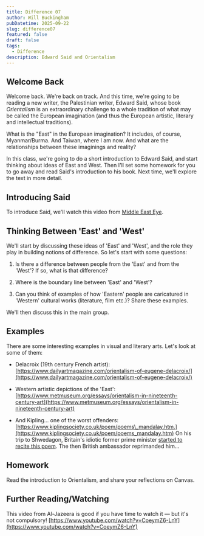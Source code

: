 ```yaml
---
title: Difference 07
author: Will Buckingham
pubDatetime: 2025-09-22
slug: difference07
featured: false
draft: false
tags:
  - Difference
description: Edward Said and Orientalism
---
```

## Welcome Back

Welcome back. We're back on track. And this time, we're going to be reading a new writer, the Palestinian writer, Edward Said, whose book _Orientalism_ is an extraordinary challenge to a whole tradition of what may be called the European imagination (and thus the European artistic, literary and intellectual traditions).

What is the "East" in the European imagination? It includes, of course, Myanmar/Burma. And Taiwan, where I am now. And what are the relationships between these imaginings and reality?

In this class, we're going to do a short introduction to Edward Said, and start thinking about ideas of East and West. Then I'll set some homework for you to go away and read Said's introduction to his book. Next time, we'll explore the text in more detail.

## Introducing Said

To introduce Said, we'll watch this video from [Middle East Eye](https://www.youtube.com/watch?v=QBj-yWLnayM).

## Thinking Between 'East' and 'West'

We'll start by discussing these ideas of 'East' and 'West', and the role they play in building notions of difference. So let's start with some questions:

1.  Is there a difference between people from the 'East' and from the 'West'? If so, what is that difference?
    
2.  Where is the boundary line between 'East' and 'West'?
    
3.  Can you think of examples of how 'Eastern' people are caricatured in 'Western' cultural works (literature, film etc.)? Share these examples.
    

We'll then discuss this in the main group.

## Examples

There are some interesting examples in visual and literary arts. Let's look at some of them:

*   Delacroix (19th century French artist): [https://www.dailyartmagazine.com/orientalism-of-eugene-delacroix/](https://www.dailyartmagazine.com/orientalism-of-eugene-delacroix/)
    
*   Western artistic depictions of the 'East': [https://www.metmuseum.org/essays/orientalism-in-nineteenth-century-art](https://www.metmuseum.org/essays/orientalism-in-nineteenth-century-art)
    
*   And Kipling... one of the worst offenders: [https://www.kiplingsociety.co.uk/poem/poems\_mandalay.htm.](https://www.kiplingsociety.co.uk/poem/poems_mandalay.htm) On his trip to Shwedagon, Britain's idiotic former prime minister [started to recite this poem](https://www.theguardian.com/politics/2017/sep/30/boris-johnson-caught-on-camera-reciting-kipling-in-myanmar-temple). The then British ambassador reprimanded him...
    

## Homework

Read the introduction to Orientalism, and share your reflections on Canvas.

## Further Reading/Watching

This video from Al-Jazeera is good if you have time to watch it — but it's not compulsory! [https://www.youtube.com/watch?v=CoeymZ6-LnY](https://www.youtube.com/watch?v=CoeymZ6-LnY)